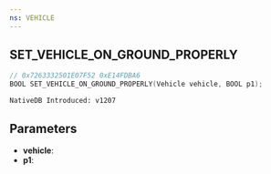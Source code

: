 ```yaml
---
ns: VEHICLE
---
```

## SET_VEHICLE_ON_GROUND_PROPERLY

```c
// 0x7263332501E07F52 0xE14FDBA6
BOOL SET_VEHICLE_ON_GROUND_PROPERLY(Vehicle vehicle, BOOL p1);
```

```
NativeDB Introduced: v1207
```

## Parameters
* **vehicle**:
* **p1**:
